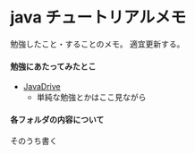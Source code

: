 # java チュートリアルメモ
勉強したこと・することのメモ。
適宜更新する。

#### 勉強にあたってみたとこ
* [JavaDrive](http://www.javadrive.jp/start/)
  * 単純な勉強とかはここ見ながら

#### 各フォルダの内容について
そのうち書く
